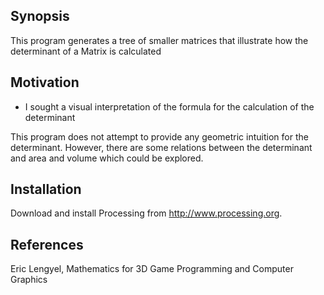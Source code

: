 ## Synopsis

This program generates a tree of smaller matrices that illustrate how the determinant of a Matrix is calculated

## Motivation

* I sought a visual interpretation of the formula for the calculation of the determinant

This program does not attempt to provide any geometric intuition for the determinant. However, there are some relations between the determinant and area and volume which could be explored.

## Installation

Download and install Processing from http://www.processing.org.

## References

Eric Lengyel, Mathematics for 3D Game Programming and Computer Graphics
